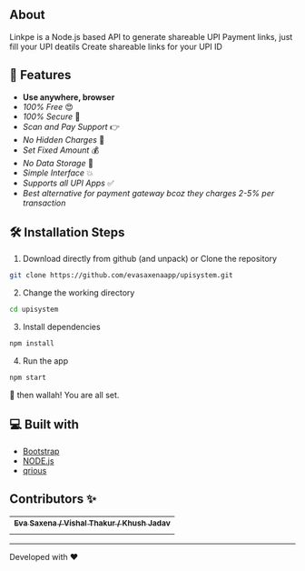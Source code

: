 ## About

Linkpe is a Node.js based API to generate shareable UPI Payment links, just fill your UPI deatils Create shareable links for your UPI ID


## 🧐 Features

- **Use anywhere, browser**
- _100% Free_ 😍
- _100% Secure_ 🔐
- _Scan and Pay Support_ 👉
- _No Hidden Charges_ 🚫
- _Set Fixed Amount_ 💰
- _No Data Storage_ 🎉
- _Simple Interface_ 💥
- _Supports all UPI Apps_ ✅
- _Best alternative for payment gateway bcoz they charges 2-5% per transaction_

## 🛠️ Installation Steps

1. Download directly from github (and unpack) or Clone the repository

```bash
git clone https://github.com/evasaxenaapp/upisystem.git
```

2. Change the working directory

```bash
cd upisystem
```

3. Install dependencies

```bash
npm install
```

4. Run the app

```bash
npm start
```

🌟 then wallah! You are all set.




## 💻 Built with

- [Bootstrap](https://www.getbootstrap.com/)
- [NODE.js](https://www.axios.com)
- [qrious](https://jquery.com/)



## Contributors ✨

<table>
	<tr>
		<th align="center">
				<a href="https://github.com/evasaxenaapp">
					<sub><b>Eva Saxena / Vishal Thakur / Khush Jadav</b></sub>
				</a>
		</th>
  	</tr>
 	<tr>
		<td align="center">
			<a href="https://github.com/evasaxenaapp">
<!-- 				<img src="https://i.ibb.co/CMY66Cx/323700069-177282064913212-7803930868246212720-n.jpg" alt=""/> -->
			</a>
		</td>
	</tr>
</table>



<p align="center">  
<hr>Developed with ❤️
</p>

